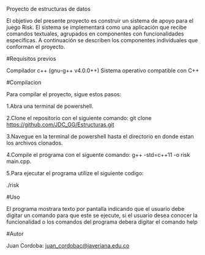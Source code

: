Proyecto de estructuras de datos
 
El objetivo del presente proyecto es construir un sistema de apoyo para el juego Risk. El sistema se implementará como una aplicación que recibe comandos textuales, agrupados en componentes con funcionalidades específicas. A continuación se describen los componentes individuales que conforman el proyecto.

#Requisitos previos 

Compilador c++ (gnu-g++ v4.0.0++)
Sistema operativo compatible con C++

#Compilacion

Para compilar el proyecto, sigue estos pasos:

1.Abra una terminal de powershell.

2.Clone el repositorio con el siguiente comando: git clone 
https://github.com/JDC_GG/Estructuras.git

3.Navegue en la terminal de powershell hasta el directorio en donde estan los archivos clonados.

4.Compile el programa con el siguente comando: g++ -std=c++11 -o risk main.cpp.

5.Para ejecutar el programa utilize el siguiente codigo:

./risk

#Uso

El programa mostrara texto por pantalla indicando que el usuario debe digitar un comando para que este se ejecute, si el usuario desea conocer la funcionalidad o los comandos del programa debera digitar el comando help


#Autor

Juan Cordoba: juan_cordobac@javeriana.edu.co
